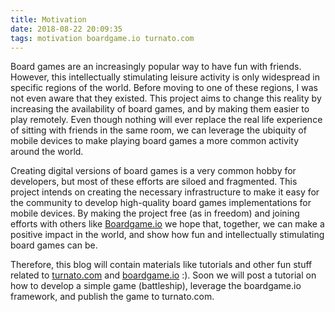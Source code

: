 ```yaml
---
title: Motivation
date: 2018-08-22 20:09:35
tags: motivation boardgame.io turnato.com
---
```


Board games are an increasingly popular way to have fun with friends. However, this intellectually stimulating leisure activity is only widespread in specific regions of the world. Before moving to one of these regions, I was not even aware that they existed. This project aims to change this reality by increasing the availability of board games, and by making them easier to play remotely. Even though nothing will ever replace the real life experience of sitting with friends in the same room, we can leverage the ubiquity of mobile devices to make playing board games a more common activity around the world.

Creating digital versions of board games is a very common hobby for developers, but most of these efforts are siloed and fragmented. This project intends on creating the necessary infrastructure to make it easy for the community to develop high-quality board games implementations for mobile devices. By making the project free (as in freedom) and joining efforts with others like [Boardgame.io](https://boardgame.io) we hope that, together, we can make a positive impact in the world, and show how fun and intellectually stimulating board games can be.

Therefore, this blog will contain materials like tutorials and other fun stuff related to [turnato.com](https://turnato.com) and [boardgame.io](https://boardgame.io) :). Soon we will post a tutorial on how to develop a simple game (battleship), leverage the boardgame.io framework, and publish the game to turnato.com.
